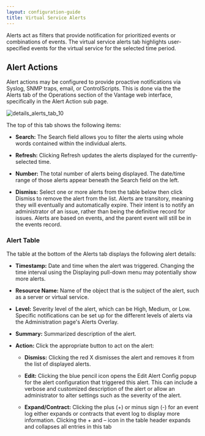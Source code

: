 ```yaml
---
layout: configuration-guide
title: Virtual Service Alerts
---
```


Alerts act as filters that provide notification for prioritized events or combinations of events. The virtual service alerts tab highlights user-specified events for the virtual service for the selected time period.

## Alert Actions

Alert actions may be configured to provide proactive notifications via Syslog, SNMP traps, email, or ControlScripts. This is done via the the Alerts tab of the Operations section of the Vantage web interface, specifically in the Alert Action sub page.

<img class="alignnone size-full wp-image-1113" src="img/details_alerts_tab_10.jpg" alt="details_alerts_tab_10" /> 

The top of this tab shows the following items:

*   **Search:** The Search field allows you to filter the alerts using whole words contained within the individual alerts.</span>

*   **Refresh:** Clicking Refresh updates the alerts displayed for the currently-selected time.

*   **Number:** The total number of alerts being displayed. The date/time range of those alerts appear beneath the Search field on the left.

*   **Dismiss:** Select one or more alerts from the table below then click Dismiss to remove the alert from the list. Alerts are transitory, meaning they will eventually and automatically expire. Their intent is to notify an administrator of an issue, rather than being the definitive record for issues. Alerts are based on events, and the parent event will still be in the events record.

### Alert Table

The table at the bottom of the Alerts tab displays the following alert details:

*   **Timestamp:** Date and time when the alert was triggered. Changing the time interval using the Displaying pull-down menu may potentially show more alerts.

*   **Resource Name:** Name of the object that is the subject of the alert, such as a server or virtual service.

*   **Level:** Severity level of the alert, which can be High, Medium, or Low. Specific notifications can be set up for the different levels of alerts via the Administration page's Alerts Overlay.

*   **Summary:** Summarized description of the alert.

*   **Action:** Click the appropriate button to act on the alert:
    
    *   **Dismiss:** Clicking the red X dismisses the alert and removes it from the list of displayed alerts.
    
    *   **Edit:** Clicking the blue pencil icon opens the Edit Alert Config popup for the alert configuration that triggered this alert. This can include a verbose and customized description of the alert or allow an administrator to alter settings such as the severity of the alert.
    
    *   **Expand/Contract:** Clicking the plus (+) or minus sign (-) for an event log either expands or contracts that event log to display more information. Clicking the + and – icon in the table header expands and collapses all entries in this tab